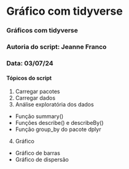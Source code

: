# Gráfico com tidyverse

### Gráficos com tidyverse
### Autoria do script: Jeanne Franco
### Data: 03/07/24

#### Tópicos do script

1. Carregar pacotes
2. Carregar dados
3. Análise exploratória dos dados
- Função summary()
- Funções describe() e describeBy()
- Função group_by do pacote dplyr
4. Gráfico
- Gráfico de barras
- Gráfico de dispersão
